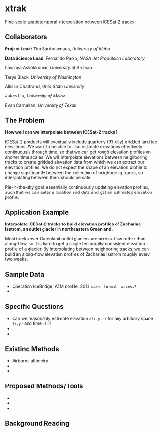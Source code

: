 # xtrak
Fine-scale spatiotemporal interpolation between ICESat-2 tracks

## Collaborators

**Project Lead:** Tim Bartholomaus, _University of Idaho_

**Data Science Lead:** Fernando Paolo, _NASA Jet Propulsion Laboratory_

Lavanya Ashokkumar, _University of Arizona_

Taryn Black, _University of Washington_

Allison Chartrand, _Ohio State University_

Jukes Liu, _University of Maine_

Evan Carnahan, _University of Texas_

## The Problem
**How well can we interpolate between ICESat-2 tracks?**

ICESat-2 products will eventually include quarterly (91-day) gridded land ice elevations. We want to be able to also estimate elevations effectively continuously through time, so that we can get rough elevation profiles on shorter time scales. We will interpolate elevations between neighboring tracks to create gridded elevation data from which we can extract our elevation profiles. We do not expect the shape of an elevation profile to change significantly between the collection of neighboring tracks, so interpolating between them should be safe.

Pie-in-the-sky goal: essentially continuously updating elevation profiles, such that we can enter a location and date and get an estimated elevation profile.

## Application Example
**Interpolate ICESat-2 tracks to build elevation profiles of Zachariae Isstrom, an outlet glacier in northeastern Greenland.**

Most tracks over Greenland outlet glaciers are across-flow rather than along-flow, so it is hard to get a single temporally-consistent elevation profile of a glacier. By interpolating between neighboring tracks, we can build an along-flow elevation profiles of Zachariae Isstrom roughly every two weeks.

## Sample Data
* Operation IceBridge, ATM profile, 2018
 `size, format, access?`
* 

## Specific Questions
* Can we reasonably estimate elevation `z(x,y,t)` for any arbitrary space `(x,y)` and time `(t)`?
*
*

## Existing Methods
* Airborne altimetry
*
*

## Proposed Methods/Tools
*
*
*

## Background Reading
